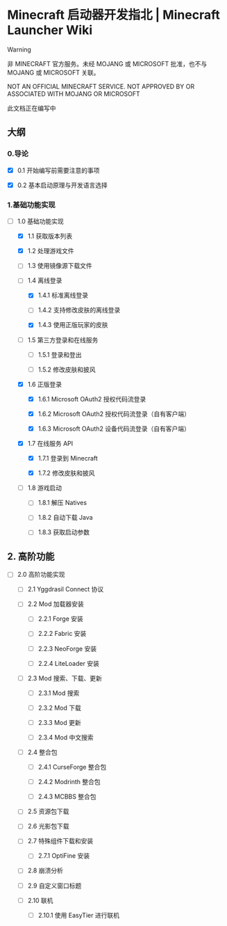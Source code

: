 # Minecraft 启动器开发指北 | Minecraft Launcher Wiki

>[!WARNING]
>
>非 MINECRAFT 官方服务。未经 MOJANG 或 MICROSOFT 批准，也不与 MOJANG 或 MICROSOFT 关联。
>
>NOT AN OFFICIAL MINECRAFT SERVICE. NOT APPROVED BY OR ASSOCIATED WITH MOJANG OR MICROSOFT
>
>
>此文档正在编写中


## 大纲

### 0.导论

- [x] 0.1 开始编写前需要注意的事项

- [x] 0.2 基本启动原理与开发语言选择

### 1.基础功能实现

- [ ] 1.0 基础功能实现

    - [x] 1.1 获取版本列表

    - [x] 1.2 处理游戏文件

    - [ ] 1.3 使用镜像源下载文件

    - [ ] 1.4 离线登录

        - [x] 1.4.1 标准离线登录
         
        - [ ] 1.4.2 支持修改皮肤的离线登录

        - [x] 1.4.3 使用正版玩家的皮肤

    - [ ] 1.5 第三方登录和在线服务

        - [ ] 1.5.1 登录和登出
     
        - [ ] 1.5.2 修改皮肤和披风

    - [x] 1.6 正版登录

        - [x] 1.6.1 Microsoft OAuth2 授权代码流登录
 
        - [x] 1.6.2 Microsoft OAuth2 授权代码流登录（自有客户端）
     
        - [x] 1.6.3 Microsoft OAuth2 设备代码流登录（自有客户端）

    - [x] 1.7 在线服务 API

        - [x] 1.7.1 登录到 Minecraft
     
        - [x] 1.7.2 修改皮肤和披风
     
    - [ ] 1.8 游戏启动

        - [ ] 1.8.1 解压 Natives
     
        - [ ] 1.8.2 自动下载 Java
     
        - [ ] 1.8.3 获取启动参数

## 2. 高阶功能
      
- [ ] 2.0 高阶功能实现

    - [ ] 2.1 Yggdrasil Connect 协议
     
    - [ ] 2.2 Mod 加载器安装
      
      - [ ] 2.2.1 Forge 安装
         
      - [ ] 2.2.2 Fabric 安装
         
      - [ ] 2.2.3 NeoForge 安装
         
      - [ ] 2.2.4 LiteLoader 安装 
     
    - [ ] 2.3 Mod 搜索、下载、更新
     
      - [ ] 2.3.1 Mod 搜索
         
      - [ ] 2.3.2 Mod 下载
         
      - [ ] 2.3.3 Mod 更新
         
      - [ ] 2.3.4 Mod 中文搜索 
     
    - [ ] 2.4 整合包
     
      - [ ] 2.4.1 CurseForge 整合包
         
      - [ ] 2.4.2 Modrinth 整合包
         
      - [ ] 2.4.3 MCBBS 整合包
     
    - [ ] 2.5 资源包下载
     
    - [ ] 2.6 光影包下载
     
    - [ ] 2.7 特殊组件下载和安装
     
       - [ ] 2.7.1 OptiFine 安装 
     
    - [ ] 2.8 崩溃分析
     
    - [ ] 2.9 自定义窗口标题
     
    - [ ] 2.10 联机
      
      - [ ] 2.10.1 使用 EasyTier 进行联机 
